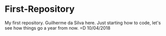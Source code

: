 # First-Repository
My first repository.
Guilherme da Silva here. Just starting how to code, let's see how things go a year from now. =D 10/04/2018
